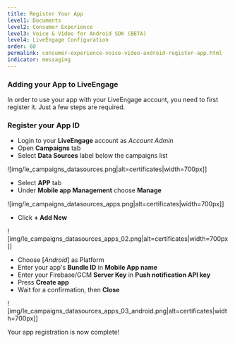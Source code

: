 ```yaml
---
title: Register Your App
level1: Documents
level2: Consumer Experience
level3: Voice & Video for Android SDK (BETA)
level4: LiveEngage Configuration
order: 60
permalink: consumer-experience-voice-video-android-register-app.html
indicator: messaging
---
```


### Adding your App to LiveEngage

In order to use your app with your LiveEngage account, you need to first register it. Just a few steps are required.

### Register your App ID

  * Login to your **LiveEngage** account as _Account Admin_
  * Open **Campaigns** tab
  * Select **Data Sources** label below the campaigns list

![img/le_campaigns_datasources.png|alt=certificates|width=700px]]

  * Select **APP** tab
  * Under **Mobile app Management** choose **Manage**

![img/le_campaigns_datasources_apps.png|alt=certificates|width=700px]]

  * Click **+ Add New**

![img/le_campaigns_datasources_apps_02.png|alt=certificates|width=700px]]

  * Choose [*Android*] as Platform
  * Enter your app's **Bundle ID** in **Mobile App name**
  * Enter your Firebase/GCM **Server Key** in **Push notification API key**
  * Press __Create app__
  * Wait for a confirmation, then __Close__

![img/le_campaigns_datasources_apps_03_android.png|alt=certificates|width=700px]]

Your app registration is now complete!
